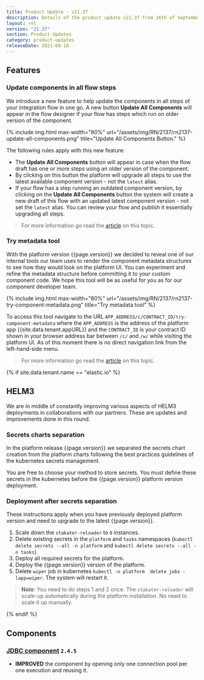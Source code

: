 ```yaml
---
title: Product Update - v21.37
description: Details of the product update v21.37 from 16th of September 2021.
layout: rel
version: "21.37"
section: Product Updates
category: product-updates
releaseDate: 2021-09-16
---
```


## Features

### Update components in all flow steps

We introduce a new feature to help update the components in all steps of your
integration flow in one go. A new button **Update All Components** will appear
in the flow designer if your flow has steps which run on older version of the
component.

{% include img.html max-width="80%" url="/assets/img/RN/2137/rn2137-update-all-components.png" title="Update All Components Button." %}

The following rules apply with this new feature:

*   The **Update All Components** button will appear in case when the flow draft has one or more steps using an older version of the component.
*   By clicking on this button the platform will upgrade all steps to use the latest available component version - not the `latest` alias.
*   If your flow has a step running an outdated component version, by clicking on the **Update All Components** button the system will create a new draft of this flow with an updated latest component version - not set the `latest` alias. You can review your flow and publish it essentially upgrading all steps.

> For more information go read the [article](/guides/update-all-components.html) on this topic.

### Try metadata tool

With the platform version {{page.version}} we decided to reveal one of our internal
tools our team uses to render the component metadata structures to see how they would
look on the platform UI. You can experiment and refine the metadata structure before
committing it to your custom component code. We hope this tool will be as useful
for you as for our component developer team.

{% include img.html max-width="80%" url="/assets/img/RN/2137/rn2137-try-component-metadata.png" title="Try metadata tool" %}

To access this tool navigate to the URL `APP_ADDRESS/c/CONTRACT_ID/try-component-metadata`
where the `APP_ADDRESS` is the address of the platform app {{site.data.tenant.appURL}}
and the `CONTRACT_ID` is your contract ID shown in your browser address bar between
`/c/` and `/w/` while visiting the platform UI. As of this moment there is no direct
navigation link from the left-hand-side menu.

> For more information go read the [article](/developers/try-metadata.html) on this topic.

{% if site.data.tenant.name == "elastic.io" %}

## HELM3

We are in middle of constantly improving various aspects of HELM3 deployments in
collaborations with our partners. These are updates and improvements done in
this round.

### Secrets charts separation

In the platform release {{page.version}} we separated the secrets chart creation
from the platform charts following the best practices guidelines of the kubernetes
secrets management.

You are free to choose your method to store secrets. You must define these secrets
in the kubernetes before the {{page.version}} platform version deployment.

### Deployment after secrets separation

These instructions apply when you have previously deployed platform version and
need to upgrade to the latest {{page.version}}.

1.  Scale down the `stakater-reloader` to `0` instances.
2.  Delete existing secrets in the `platform` and `tasks` namespaces (`kubectl delete secrets --all -n platform` and `kubectl delete secrets --all -n tasks`).
3.  Deploy all required secrets for the platform.
4.  Deploy the {{page.version}} version of the platform.
5.  Delete `wiper` job in kubernetes `kubectl -n platform  delete jobs -lapp=wiper`. The system will restart it.

> **Note**: You need to do steps 1 and 2 once. The `stakater-reloader` will scale-up
> automatically during the platform installation. No need to scale it up manually.

{% endif %}

## Components

### [JDBC component](/components/jdbc/) `2.4.5`

*   **IMPROVED** the component by opening only one connection pool per one execution and reusing it.
